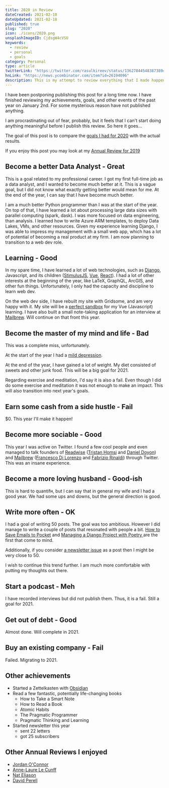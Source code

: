 ```yaml
---
title: 2020 in Review
dateCreated: 2021-02-18
dateUpdated: 2021-02-18
published: true
slug: "2020"
icon: ./icons/2020.png
unsplashImageID: CjdsgW4cVSU
keywords:
  - review
  - personal
  - goals
category: Personal
type: article
twitterLink: "https://twitter.com/rasulkireev/status/1362784454838738946"
hnLink: "https://news.ycombinator.com/item?id=26194096"
description: This is my attempt to review everything that I made happen, and that happened to me in 2020. It is crucial to remind yourself of the things you regularly did. Writing this post was very gratifying.
---
```



I have been postponing publishing this post for a long time now. I have finished reviewing my achievements, goals, and other events of the past year on January 2nd. For some mysterious reason have not published anything.

I am procrastinating out of fear, probably, but it feels that I can't start doing anything meaningful before I publish this review. So here it goes...

The goal of this post is to compare the [goals I had for 2020](https://rasulkireev.com/2020-goals/) with the actual results.

If you enjoy this post you may look at my [Annual Review for 2019](https://rasulkireev.com/2019-in-review/)

## Become a better Data Analyst - Great

This is a goal related to my professional career. I got my first full-time job as a data analyst, and I wanted to become much better at it. This is a vague goal, but I did not know what exactly getting better would mean for me. At the end of the year, I can say that I have become much better.

I am a much better Python programmer than I was at the start of the year. On top of that, I have learned a lot about processing large data sizes with parallel computing (spark, dask). I was more focused on data engineering, than analysis. I learned how to write Azure ARM templates, to deploy Data Lakes, VMs, and other resources. Given my experience learning Django, I was able to impress my management with a small web app, which has a lot of potential of becoming a real product at my firm. I am now planning to transition to a web dev role.

## Learning - Good

In my spare time, I have learned a lot of web technologies, such as [Django](https://www.djangoproject.com), Javascript, and its children ([StimulusJS](https://stimulus.hotwire.dev), [Vue](https://vuejs.org), [React](https://reactjs.org)). I had a lot of other interests at the beginning of the year, like LaTeX, GraphQL, ArcGIS, and other fun things. Unfortunately, I only had the capacity and discipline to learn web dev.

On the web dev side, I have rebuilt my site with Gridsome, and am very happy with it. My site will be a [perfect sandbox](https://www.nateliason.com/blog/self-education) for my Vue (Javascript) learning. I have also built a small note-taking application for an interview at [Mailbrew](https://mailbrew.com/). Will continue on that front this year.

## Become the master of my mind and life - Bad

This was a complete miss, unfortunately.

At the start of the year I had a [mild depression](https://rasulkireev.com/dealing-with-mild-depression/).

At the end of the year, I have gained a lot of weight. My diet consisted of sweets and other junk food. This will be a big goal for 2021.

Regarding exercise and meditation, I'd say it is also a fail. Even though I did do some exercise and meditation it was not enough to make an impact. This will also transition into next year's goals.

## Earn some cash from a side hustle - Fail

$0. This year I'll make it happen!

## Become more sociable - Good

This year I was active on Twitter. I found a few cool people and even managed to talk founders of [Readwise](https://readwise.io/) ([Tristan Homsi](https://tristanh.github.io) and [Daniel Doyon](https://twitter.com/deadly_onion)) and [Mailbrew](https://mailbrew.com/) ([Francesco Di Lorenzo](https://francescodilorenzo.com) and [Fabrizio Rinaldi](https://fabriziorinaldi.com)) through Twitter. This was an insane experience.

## Become a more loving husband - Good-ish

This is hard to quantifн, but I can say that in general my wife and I had a good year. We had some ups and downs, but the general direction is good.

## Write more often - OK
I had a goal of writing 50 posts. The goal was too ambitious. However I did manage to write a couple of posts that resonated with people a bit. [How to Save Emails to Pocket](https://rasulkireev.com/emails-to-pocket/) and [Managing a Django Project with Poetry
](https://rasulkireev.com/managing-django-with-poetry/) are the first that come to mind.

Additionally, if you consider [a newsletter issue](https://rasulkireev.com/newsletter/) as a post then I might be very close to 50.

I wish to continue this trend further. I am much more comfortable with putting my thoughts out there.

##  Start a podcast - Meh

I have recorded interviews but did not publish them. Thus, it is a fail. Still a goal for 2021.

## Get out of debt - Good

Almost done. Will complete in 2021.

## Buy an existing company - Fail
Failed. Migrating to 2021.


## Other achievements

- Started a Zettelkasten with [Obsidian](https://obsidian.md)
- Read a few fantastic, potentially life-changing books
	- How to Take a Smart Note
	- How to Read a Book
	- Atomic Habits
	- The Pragmatic Programmer
	- Pragmatic Thinking and Learning
- Started newsletter this year
  - sent 22 letters
  - got 25 subscribers

## Other Annual Reviews I enjoyed

- [Jordan O'Connor](https://jdnoc.com/2020/)
- [Anne-Laure Le Cunff](https://nesslabs.com/annual-review-2020)
- [Nat Eliason](https://www.nateliason.com/blog/2020-review)
- [David Perell](https://perell.com/essay/coolest-things-i-learned-in-2020/)
